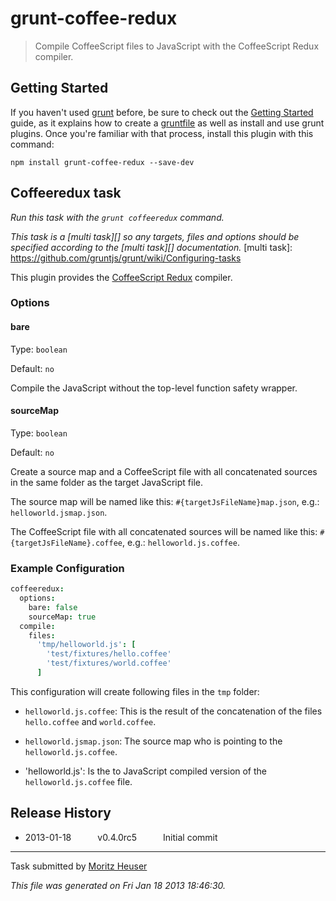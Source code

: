 # grunt-coffee-redux

> Compile CoffeeScript files to JavaScript with the CoffeeScript Redux compiler.


## Getting Started
If you haven't used [grunt][] before, be sure to check out the [Getting Started][] guide, as it explains how to create a [gruntfile][Getting Started] as well as install and use grunt plugins. Once you're familiar with that process, install this plugin with this command:

```shell
npm install grunt-coffee-redux --save-dev
```

[grunt]: http://gruntjs.com/
[Getting Started]: https://github.com/gruntjs/grunt/blob/devel/docs/getting_started.md


## Coffeeredux task
_Run this task with the `grunt coffeeredux` command._

_This task is a [multi task][] so any targets, files and options should be specified according to the [multi task][] documentation._
[multi task]: https://github.com/gruntjs/grunt/wiki/Configuring-tasks


This plugin provides the [CoffeeScript Redux](https://github.com/michaelficarra/CoffeeScriptRedux) compiler.

### Options

#### bare

Type: `boolean`

Default: `no`

Compile the JavaScript without the top-level function safety wrapper.

#### sourceMap

Type: `boolean`

Default: `no`

Create a source map and a CoffeeScript file with all concatenated sources in
the same folder as the target JavaScript file. 

The source map will be named like this: `#{targetJsFileName}map.json`, e.g.:
`helloworld.jsmap.json`.

The CoffeeScript file with all concatenated sources will be named like this:
`#{targetJsFileName}.coffee`, e.g.: `helloworld.js.coffee`.


### Example Configuration

```coffee
coffeeredux:
  options:
    bare: false
    sourceMap: true
  compile:
    files:
      'tmp/helloworld.js': [
        'test/fixtures/hello.coffee'
        'test/fixtures/world.coffee'
      ]
```

This configuration will create following files in the `tmp` folder:

  * `helloworld.js.coffee`: This is the result of the concatenation of the
  files `hello.coffee` and `world.coffee`.
  
  * `helloworld.jsmap.json`: The source map who is pointing to the
  `helloworld.js.coffee`.

  * 'helloworld.js': Is the to JavaScript compiled version of the
  `helloworld.js.coffee` file.



## Release History

 * 2013-01-18   v0.4.0rc5   Initial commit

---

Task submitted by [Moritz Heuser](https://github.com/moritzh)

*This file was generated on Fri Jan 18 2013 18:46:30.*
